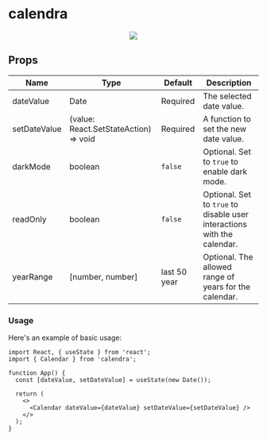 # calendra

<div align="center">
<img src="https://github.com/Jainex17/Calendra/assets/81921291/ac95064f-3e69-4e59-8d3a-c68f6e265790" />
</div>

## Props

| Name         | Type                                            | Default  | Description                                                                   |
|--------------|-------------------------------------------------|----------|-------------------------------------------------------------------------------|
| dateValue  | Date                                          | Required | The selected date value.                                                      |
| setDateValue | (value: React.SetStateAction<Date>) => void  | Required | A function to set the new date value.                                        |
| darkMode   | boolean                                       | `false`  | Optional. Set to `true` to enable dark mode.                                 |
| readOnly   | boolean                                       | `false`  | Optional. Set to `true` to disable user interactions with the calendar.       |
| yearRange  | [number, number]                             | last 50 year | Optional. The allowed range of years for the calendar.                     |


### Usage

Here's an example of basic usage:

```tsx
import React, { useState } from 'react';
import { Calendar } from 'calendra';

function App() {
  const [dateValue, setDateValue] = useState(new Date());

  return (
    <>
      <Calendar dateValue={dateValue} setDateValue={setDateValue} />
    </>
  );
}
```
